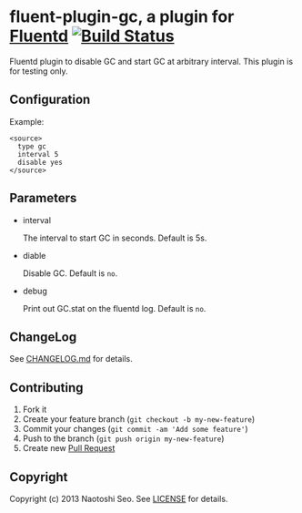# fluent-plugin-gc, a plugin for [Fluentd](http://fluentd.org) [![Build Status](https://secure.travis-ci.org/sonots/fluent-plugin-gc.png?branch=master)](http://travis-ci.org/sonots/fluent-plugin-gc)

Fluentd plugin to disable GC and start GC at arbitrary interval. This plugin is for testing only. 

## Configuration

Example: 

    <source>
      type gc
      interval 5
      disable yes
    </source>

## Parameters

- interval

    The interval to start GC in seconds. Default is 5s. 

- diable

    Disable GC. Default is `no`.

- debug

    Print out GC.stat on the fluentd log. Default is `no`.

## ChangeLog

See [CHANGELOG.md](CHANGELOG.md) for details.

## Contributing

1. Fork it
2. Create your feature branch (`git checkout -b my-new-feature`)
3. Commit your changes (`git commit -am 'Add some feature'`)
4. Push to the branch (`git push origin my-new-feature`)
5. Create new [Pull Request](../../pull/new/master)

## Copyright

Copyright (c) 2013 Naotoshi Seo. See [LICENSE](LICENSE) for details.

